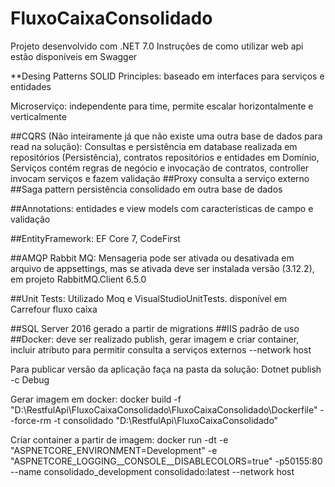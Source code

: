 # FluxoCaixaConsolidado
Projeto desenvolvido com .NET 7.0 Instruções de como utilizar web api estão disponíveis em Swagger

**Desing Patterns SOLID Principles: baseado em interfaces para serviços e entidades

Microserviço: independente para time, permite escalar horizontalmente e verticalmente

##CQRS (Não inteiramente já que não existe uma outra base de dados para read na solução): Consultas e persistência em database realizada em repositórios (Persistência), contratos repositórios e entidades em Domínio, Serviços contém regras de negócio e invocação de contratos, controller invocam serviços e fazem validação
##Proxy consulta a serviço externo
##Saga pattern persistência consolidado em outra base de dados

##Annotations: entidades e view models com características de campo e validação

##EntityFramework: EF Core 7, CodeFirst

##AMQP Rabbit MQ: Mensageria pode ser ativada ou desativada em arquivo de appsettings, mas se ativada deve ser instalada versão (3.12.2), em projeto RabbitMQ.Client 6.5.0

##Unit Tests: Utilizado Moq e VisualStudioUnitTests. disponível em Carrefour fluxo caixa

##SQL Server 2016 gerado a partir de migrations ##IIS padrão de uso ##Docker: deve ser realizado publish, gerar imagem e criar container, incluir atributo para permitir consulta a serviços externos --network host

Para publicar versão da aplicação faça na pasta da solução: Dotnet publish -c Debug

Gerar imagem em docker: docker build -f "D:\RestfulApi\FluxoCaixaConsolidado\FluxoCaixaConsolidado\Dockerfile" --force-rm -t consolidado "D:\RestfulApi\FluxoCaixaConsolidado"

Criar container a partir de imagem: docker run -dt -e "ASPNETCORE_ENVIRONMENT=Development" -e "ASPNETCORE_LOGGING__CONSOLE__DISABLECOLORS=true" -p50155:80 --name consolidado_development consolidado:latest --network host
